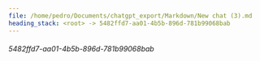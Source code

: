 ```yaml
---
file: /home/pedro/Documents/chatgpt_export/Markdown/New chat (3).md
heading_stack: <root> -> 5482ffd7-aa01-4b5b-896d-781b99068bab
---
```

###### 5482ffd7-aa01-4b5b-896d-781b99068bab
